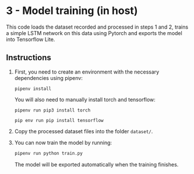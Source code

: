# 3 - Model training (in host)

This code loads the dataset recorded and processed in steps 1 and 2, trains a simple LSTM network on this data using Pytorch and exports the model into Tensorflow Lite. 

## Instructions

1. First, you need to create an environment with the necessary dependencies using pipenv: 

    ```
    pipenv install
    ```

    You will also need to manually install torch and tensorflow:

    ```
    pipenv run pip3 install torch
    ```

    ```
    pip env run pip install tensorflow
    ```

2. Copy the processed dataset files into the folder `dataset/`.
3. You can now train the model by running: 
    ```bash
    pipenv run python train.py
    ```
    The model will be exported automatically when the training finishes. 

